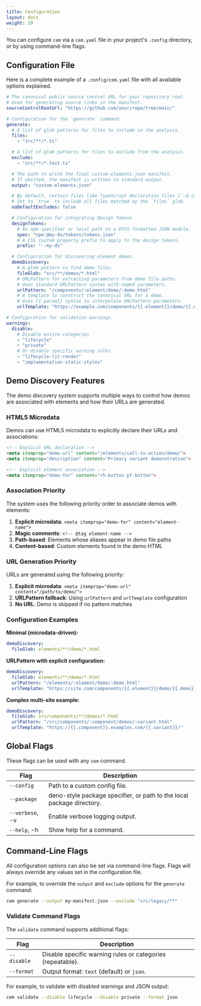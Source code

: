 ```yaml
---
title: Configuration
layout: docs
weight: 20
---
```


You can configure `cem` via a `cem.yaml` file in your project's `.config` directory, or by using command-line flags.

## Configuration File

Here is a complete example of a `.config/cem.yaml` file with all available options explained.

```yaml
# The canonical public source control URL for your repository root.
# Used for generating source links in the manifest.
sourceControlRootUrl: "https://github.com/your/repo/tree/main/"

# Configuration for the `generate` command.
generate:
  # A list of glob patterns for files to include in the analysis.
  files:
    - "src/**/*.ts"

  # A list of glob patterns for files to exclude from the analysis.
  exclude:
    - "src/**/*.test.ts"

  # The path to write the final custom-elements.json manifest.
  # If omitted, the manifest is written to standard output.
  output: "custom-elements.json"

  # By default, certain files like TypeScript declaration files (`.d.ts`) are excluded.
  # Set to `true` to include all files matched by the `files` glob.
  noDefaultExcludes: false

  # Configuration for integrating Design Tokens.
  designTokens:
    # An npm specifier or local path to a DTCG-formatted JSON module.
    spec: "npm:@my-ds/tokens/tokens.json"
    # A CSS custom property prefix to apply to the design tokens.
    prefix: "--my-ds"

  # Configuration for discovering element demos.
  demoDiscovery:
    # A glob pattern to find demo files.
    fileGlob: "src/**/demos/*.html"
    # URLPattern for extracting parameters from demo file paths.
    # Uses standard URLPattern syntax with named parameters.
    urlPattern: "/components/:element/demo/:demo.html"
    # A template to construct the canonical URL for a demo.
    # Uses {{.param}} syntax to interpolate URLPattern parameters.
    urlTemplate: "https://example.com/components/{{.element}}/demo/{{.demo}}/"

# Configuration for validation warnings.
warnings:
  disable:
    # Disable entire categories
    - "lifecycle"
    - "private"
    # Or disable specific warning rules
    - "lifecycle-lit-render"
    - "implementation-static-styles"
```

## Demo Discovery Features

The demo discovery system supports multiple ways to control how demos are associated with elements and how their URLs are generated.

### HTML5 Microdata

Demos can use HTML5 microdata to explicitly declare their URLs and associations:

```html
<!-- Explicit URL declaration -->
<meta itemprop="demo-url" content="/elements/call-to-action/demo/">
<meta itemprop="description" content="Primary variant demonstration">

<!-- Explicit element association -->
<meta itemprop="demo-for" content="rh-button pf-button">
```

### Association Priority

The system uses the following priority order to associate demos with elements:

1. **Explicit microdata**: `<meta itemprop="demo-for" content="element-name">`
2. **Magic comments**: `<!-- @tag element-name -->`
3. **Path-based**: Elements whose aliases appear in demo file paths
4. **Content-based**: Custom elements found in the demo HTML

### URL Generation Priority

URLs are generated using the following priority:

1. **Explicit microdata**: `<meta itemprop="demo-url" content="/path/to/demo/">`
2. **URLPattern fallback**: Using `urlPattern` and `urlTemplate` configuration
3. **No URL**: Demo is skipped if no pattern matches

### Configuration Examples

**Minimal (microdata-driven):**
```yaml
demoDiscovery:
  fileGlob: elements/**/demo/*.html
```

**URLPattern with explicit configuration:**
```yaml
demoDiscovery:
  fileGlob: elements/**/demo/*.html
  urlPattern: "/elements/:element/demo/:demo.html"
  urlTemplate: "https://site.com/components/{{.element}}/demo/{{.demo}}/"
```

**Complex multi-site example:**
```yaml
demoDiscovery:
  fileGlob: src/components/**/demos/*.html  
  urlPattern: "/src/components/:component/demos/:variant.html"
  urlTemplate: "https://{{.component}}.examples.com/{{.variant}}/"
```

## Global Flags

These flags can be used with any `cem` command.

| Flag            | Description                                                           |
| --------------- | --------------------------------------------------------------------- |
| `--config`      | Path to a custom config file.                                         |
| `--package`     | deno-style package specifier, or path to the local package directory. |
| `--verbose`, -v | Enable verbose logging output.                                        |
| `--help`, -h    | Show help for a command.                                              |

## Command-Line Flags

All configuration options can also be set via command-line flags. Flags will always override any values set in the configuration file.

For example, to override the `output` and `exclude` options for the `generate` command:

```sh
cem generate --output my-manifest.json --exclude "src/legacy/**"
```

### Validate Command Flags

The `validate` command supports additional flags:

| Flag                      | Description                                                    |
| ------------------------- | -------------------------------------------------------------- |
| `--disable`               | Disable specific warning rules or categories (repeatable).     |
| `--format`                | Output format: `text` (default) or `json`.                    |

For example, to validate with disabled warnings and JSON output:

```sh
cem validate --disable lifecycle --disable private --format json
```

